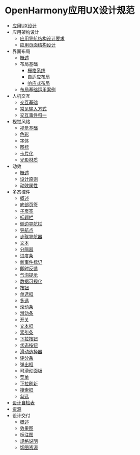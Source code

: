 # OpenHarmony应用UX设计规范

- [应用UX设计](app-ux-design.md)
- 应用架构设计
    - [应用导航结构设计要求](app-navigation-structure-design.md)
    - [应用页面结构设计](app-page-structure-design.md)
- 界面布局
    - [概述](ui-layout-overview.md)
    - 布局基础
        - [栅格系统](grid-system.md)
        - [自适应布局](adaptive-layout.md)
        - [响应式布局](responsive-layout.md)
    - [布局基础运用案例](ui-layout-cases.md)
- 人机交互
    - [交互基础](human-machine-interaction-basis.md)
    - [常见输入方式](typical-input-modes.md)
    - [交互事件归一](unified-interaction-events.md)
- 视觉风格
    - [视觉基础](visual-basis.md)
    - [色彩](visual-colors.md)
    - [字体](visual-fonts.md)
    - [图标](visual-icons.md)
    - [卡片化](visual-widgets.md)
    - [光影材质](visual-shade-shadow.md)
- 动效
    - [概述](animation-overview.md)
    - [设计原则](animation-design-principles.md)
    - [动效属性](animation-attributes.md)
- 多态控件
    - [概述](multimodal-component-overview.md)
    - [底部页签](multimodal-bottom-tab.md)
    - [子页签](multimodal-subtab.md)
    - [标题栏](multimodal-title-bar.md)
    - [侧边导航栏](multimodal-sidebar.md)
    - [导航点](multimodal-swiper.md)
    - [步骤导航器](multimodal-stepper.md)
    - [文本](multimodal-text.md)
    - [分隔器](multimodal-divider.md)
    - [进度条](multimodal-progress-bar.md)
    - [新事件标记](multimodal-badge.md)
    - [即时反馈](multimodal-instant-tip.md)
    - [气泡提示](multimodal-bubble.md)
    - [数据可视化](multimodal-data-panel.md)
    - [按钮](multimodal-button.md)
    - [单选框](multimodal-radio-button.md)
    - [多选](multimodal-check-box.md)
    - [滚动条](multimodal-scrollbar.md)
    - [滑动条](multimodal-slider.md)
    - [开关](multimodal-toggle.md)
    - [文本框](multimodal-text-box.md)
    - [索引条](multimodal-index-bar.md)
    - [下拉按钮](multimodal-drop-down-menu.md)
    - [状态按钮](multimodal-state-button.md)
    - [滑动选择器](multimodal-picker.md)
    - [评分条](multimodal-rating-bar.md)
    - [弹出框](multimodal-dialog.md)
    - [可滑动面板](multimodal-slidable-panel.md)
    - [菜单](multimodal-menu.md)
    - [下拉刷新](multimodal-pull-to-refresh.md)
    - [搜索框](multimodal-search-box.md)
    - [勾选](multimodal-tick-box.md)
- [设计自检表](design-checklist.md)
- [资源](design-resources.md)
- 设计交付
    - [概述](design-deliverable-overview.md)
    - [效果图](design-effect-drawings.md)
    - [标注图](design-annotated-drawings.md)
    - [规格说明](design-specifications.md)
    - [切图资源](design-map-cached-drawings.md)
